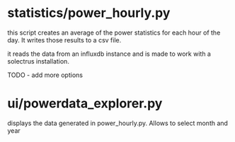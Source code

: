 # statistics/power_hourly.py

this script creates an average of the power statistics for each hour of the day. It writes those results to a csv file.

it reads the data from an influxdb instance and is made to work with a solectrus installation.

TODO - add more options

# ui/powerdata_explorer.py

displays the data generated in power_hourly.py. Allows to select month and year